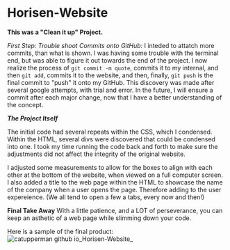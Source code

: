 # Horisen-Website
**This was a "Clean it up" Project.** 

_First Step: Trouble shoot Commits onto GitHub:_
I inteded to attatch more commits, than what is shown.  I was having some trouble with the terminal end, but was able to figure it out towards the end of the project.  I now realize the process of `git commit -m quote`, commits it to my internal, and then `git add`, commits it to the website, and then, finally, `git push` is the final commit to "push" it onto my GitHub. This discovery was made after several google attempts, with trial and error.  In the future, I will ensure a commit after each major change, now that I have a better understanding of the concept.  

**_The Project Itself_**
  
The initial code had several repeats within the CSS, which I condensed.  Within the HTML, several divs were discovered that could be condensed into one.  I took my time running the code back and forth to make sure the adjustments did not affect the integrity of the original website.

I adjusted some measurements to allow for the boxes to align with each other at the bottom of the website, when viewed on a full computer screen. I also added a title to the web page within the HTML to showcase the name of the company when a user opens the page. Therefore adding to the user expereience.  (We all tend to open a few a tabs, every now and then!)

**Final Take Away**
With a little patience, and a LOT of perseverance, you can keep an asthetic of a web page while slimming down your code. 

Here is a sample of the final product:
![catupperman github io_Horisen-Website_](https://user-images.githubusercontent.com/84750356/121280477-56b7a600-c8a4-11eb-9ccb-a6cf4203a357.png)
